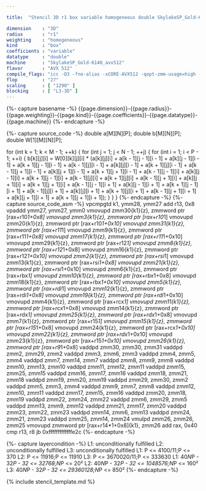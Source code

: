 ```yaml
---

title:  "Stencil 3D r1 box variable homogeneous double SkylakeSP_Gold-6148_512"

dimension    : "3D"
radius       : "r1"
weighting    : "homogeneous"
kind         : "box"
coefficients : "variable"
datatype     : "double"
machine      : "SkylakeSP_Gold-6148_avx512"
flavor       : "AVX 512"
compile_flags: "icc -O3 -fno-alias -xCORE-AVX512 -qopt-zmm-usage=high -qopenmp -DLIKWID_PERFMON -Ilikwid-4.3.2/include -Llikwid-4.3.2/lib -Iheaders/dummy.c stencil_compilable.c -o stencil -llikwid"
flop         : "27"
scaling      : [ "1290" ]
blocking     : [ "L3-3D" ]
---
```


{%- capture basename -%}
{{page.dimension}}-{{page.radius}}-{{page.weighting}}-{{page.kind}}-{{page.coefficients}}-{{page.datatype}}-{{page.machine}}
{%- endcapture -%}

{%- capture source_code -%}
double a[M][N][P];
double b[M][N][P];
double W[1][M][N][P];

for (int k = 1; k < M - 1; ++k) {
  for (int j = 1; j < N - 1; ++j) {
    for (int i = 1; i < P - 1; ++i) {
      b[k][j][i] =
          W[0][k][j][i] *
          (a[k][j][i] + a[k - 1][j - 1][i - 1] + a[k][j - 1][i - 1] +
           a[k + 1][j - 1][i - 1] + a[k - 1][j][i - 1] +
           a[k][j][i - 1] + a[k + 1][j][i - 1] +
           a[k - 1][j + 1][i - 1] + a[k][j + 1][i - 1] +
           a[k + 1][j + 1][i - 1] + a[k - 1][j - 1][i] +
           a[k][j - 1][i] + a[k + 1][j - 1][i] + a[k - 1][j][i] +
           a[k + 1][j][i] + a[k - 1][j + 1][i] + a[k][j + 1][i] +
           a[k + 1][j + 1][i] + a[k - 1][j - 1][i + 1] +
           a[k][j - 1][i + 1] + a[k + 1][j - 1][i + 1] +
           a[k - 1][j][i + 1] + a[k][j][i + 1] + a[k + 1][j][i + 1] +
           a[k - 1][j + 1][i + 1] + a[k][j + 1][i + 1] +
           a[k + 1][j + 1][i + 1]);
    }
  }
}
{%- endcapture -%}
{%- capture source_code_asm -%}
vpcmpgtd k1, ymm28, ymm27
add r13, 0x8
vpaddd ymm27, ymm27, ymm0
vmovupd zmm30{k1}{z}, zmmword ptr [rax+r10*1+0x8]
vmovupd zmm3{k1}{z}, zmmword ptr [rax+r10*1]
vmovupd zmm20{k1}{z}, zmmword ptr [rax+r10*1+0x10]
vmovupd zmm31{k1}{z}, zmmword ptr [rax+r11*1]
vmovupd zmm9{k1}{z}, zmmword ptr [rax+r11*1+0x8]
vmovupd zmm17{k1}{z}, zmmword ptr [rax+r11*1+0x10]
vmovupd zmm29{k1}{z}, zmmword ptr [rax+r12*1]
vmovupd zmm8{k1}{z}, zmmword ptr [rax+r12*1+0x8]
vmovupd zmm16{k1}{z}, zmmword ptr [rax+r12*1+0x10]
vmovupd zmm2{k1}{z}, zmmword ptr [rax+rsi*1]
vmovupd zmm13{k1}{z}, zmmword ptr [rax+rsi*1+0x8]
vmovupd zmm21{k1}{z}, zmmword ptr [rax+rsi*1+0x10]
vmovupd zmm6{k1}{z}, zmmword ptr [rax+rbx*1]
vmovupd zmm10{k1}{z}, zmmword ptr [rax+rbx*1+0x8]
vmovupd zmm18{k1}{z}, zmmword ptr [rax+rbx*1+0x10]
vmovupd zmm5{k1}{z}, zmmword ptr [rax+rdi*1]
vmovupd zmm12{k1}{z}, zmmword ptr [rax+rdi*1+0x8]
vmovupd zmm19{k1}{z}, zmmword ptr [rax+rdi*1+0x10]
vmovupd zmm4{k1}{z}, zmmword ptr [rax+rcx*1]
vmovupd zmm11{k1}{z}, zmmword ptr [rax+rcx*1+0x8]
vmovupd zmm14{k1}{z}, zmmword ptr [rax+rdx*1]
vmovupd zmm25{k1}{z}, zmmword ptr [rax+rdx*1+0x8]
vmovupd zmm7{k1}{z}, zmmword ptr [rax+r15*1]
vmovupd zmm15{k1}{z}, zmmword ptr [rax+r15*1+0x8]
vmovupd zmm24{k1}{z}, zmmword ptr [rax+rcx*1+0x10]
vmovupd zmm22{k1}{z}, zmmword ptr [rax+rdx*1+0x10]
vmovupd zmm23{k1}{z}, zmmword ptr [rax+r15*1+0x10]
vmovupd zmm26{k1}{z}, zmmword ptr [rax+r9*1+0x8]
vaddpd zmm30, zmm30, zmm31
vaddpd zmm2, zmm29, zmm2
vaddpd zmm3, zmm6, zmm3
vaddpd zmm4, zmm5, zmm4
vaddpd zmm7, zmm14, zmm7
vaddpd zmm8, zmm9, zmm8
vaddpd zmm10, zmm13, zmm10
vaddpd zmm11, zmm12, zmm11
vaddpd zmm15, zmm25, zmm15
vaddpd zmm16, zmm17, zmm16
vaddpd zmm18, zmm21, zmm18
vaddpd zmm19, zmm20, zmm19
vaddpd zmm29, zmm30, zmm2
vaddpd zmm5, zmm3, zmm4
vaddpd zmm9, zmm7, zmm8
vaddpd zmm12, zmm10, zmm11
vaddpd zmm17, zmm15, zmm16
vaddpd zmm20, zmm18, zmm19
vaddpd zmm22, zmm24, zmm22
vaddpd zmm6, zmm29, zmm5
vaddpd zmm13, zmm9, zmm12
vaddpd zmm21, zmm17, zmm20
vaddpd zmm23, zmm22, zmm23
vaddpd zmm14, zmm6, zmm13
vaddpd zmm24, zmm21, zmm23
vaddpd zmm25, zmm14, zmm24
vmulpd zmm26, zmm26, zmm25
vmovupd zmmword ptr [rax+r14*1+0x8]{k1}, zmm26
add rax, 0x40
cmp r13, r8
jb 0xfffffffffffffe2c
{%- endcapture -%}

{%- capture layercondition -%}
L1: unconditionally fulfilled
L2: unconditionally fulfilled
L3: unconditionally fulfilled
L1: P <= 4100/11;P <= 370
L2: P <= 11916;P <= 11910
L3: P <= 3670020/11;P <= 333630
L1: 40*N*P - 32*P - 32 <= 32768;N*P <= 20²
L2: 40*N*P - 32*P - 32 <= 1048576;N*P <= 160²
L3: 40*N*P - 32*P - 32 <= 29360128;N*P <= 850²
{%- endcapture -%}

{% include stencil_template.md %}
